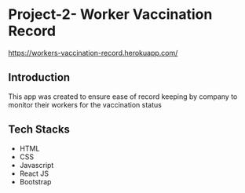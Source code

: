 # Project-2- Worker Vaccination Record

https://workers-vaccination-record.herokuapp.com/

## Introduction

This app was created to ensure ease of record keeping by company to monitor their workers for the vaccination status


## Tech Stacks
- HTML
- CSS
- Javascript
- React JS
- Bootstrap

